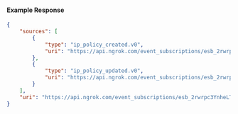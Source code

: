 <!-- Code generated for API Clients. DO NOT EDIT. -->

#### Example Response

```json
{
	"sources": [
		{
			"type": "ip_policy_created.v0",
			"uri": "https://api.ngrok.com/event_subscriptions/esb_2rwrpc3YnheLTtuGx9bhr6STHZf/sources/ip_policy_created.v0"
		},
		{
			"type": "ip_policy_updated.v0",
			"uri": "https://api.ngrok.com/event_subscriptions/esb_2rwrpc3YnheLTtuGx9bhr6STHZf/sources/ip_policy_updated.v0"
		}
	],
	"uri": "https://api.ngrok.com/event_subscriptions/esb_2rwrpc3YnheLTtuGx9bhr6STHZf/sources"
}
```
